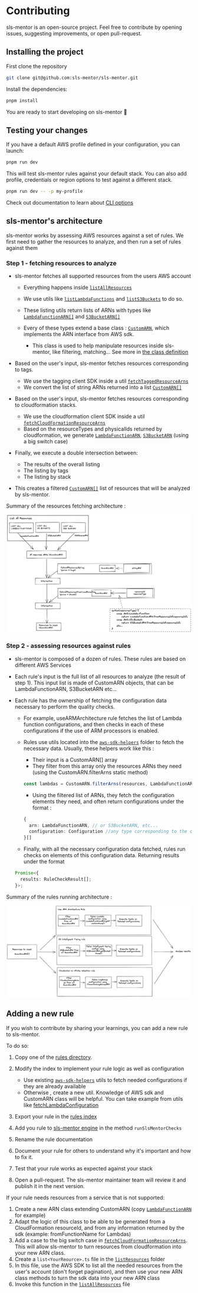 # Contributing

sls-mentor is an open-source project. Feel free to contribute by opening issues, suggesting improvements, or open pull-request.

## Installing the project

First clone the repository

```sh
git clone git@github.com:sls-mentor/sls-mentor.git
```

Install the dependencies:

```sh
pnpm install
```

You are ready to start developing on sls-mentor 🏃

## Testing your changes

If you have a default AWS profile defined in your configuration, you can launch:

```sh
pnpm run dev
```

This will test sls-mentor rules against your default stack.
You can also add profile, credentials or region options to test against a different stack.

```sh
pnpm run dev -- -p my-profile
```

Check out documentation to learn about [CLI options](./README.md)

## sls-mentor's architecture

sls-mentor works by assessing AWS resources against a set of rules.
We first need to gather the resources to analyze, and then run a set of rules against them

### Step 1 - fetching resources to analyze

- sls-mentor fetches all supported resources from the users AWS account

  - Everything happens inside [`listAllResources`](./src/init/listResources/listAllResources.ts)
  - We use utils like [`listLambdaFunctions`](./src/init/listResources/lambda/listLambdaFunctions.ts) and [`listS3Buckets`](./src/init/listResources//s3/listS3Buckets.ts) to do so.
  - These listing utils return lists of ARNs with types like [`LambdaFunctionARN[]`](./src/types/arn/lambda/LambdaFunctionARN.ts) and [`S3BucketARN[]`](./src/types/arn/s3/S3BucketARN.ts)
  - Every of these types extend a base class : [`CustomARN`](./src/types/arn/CustomARN.ts), which implements the ARN interface from AWS sdk.

    - This class is used to help manipulate resources inside sls-mentor, like filtering, matching... See more in [the class definition](./src/types/arn/)

- Based on the user's input, sls-mentor fetches resources corresponding to tags.

  - We use the tagging client SDK inside a util [`fetchTaggedResourceArns`](./src/init/fetchTaggedResourceArns.ts)
  - We convert the list of string ARNs returned into a list [`CustomARN[]`](./src/types/arn/CustomARN.ts)

- Based on the user's input, sls-mentor fetches resources corresponding to cloudformation stacks.

  - We use the cloudformation client SDK inside a util [`fetchCloudFormationResourceArns`](./src/init/fetchCloudFormationResourceArns.ts)
  - Based on the resourceTypes and physicalIds returned by cloudformation, we generate [`LambdaFunctionARN`](./src/types/arn/lambda/LambdaFunctionARN.ts), [`S3BucketARN`](./src/types/arn/s3/S3BucketARN.ts) (using a big switch case)

- Finally, we execute a double intersection between:
  - The results of the overall listing
  - The listing by tags
  - The listing by stack
- This creates a filtered [`CustomARN[]`](./src/types/arn/CustomARN.ts) list of resources that will be analyzed by sls-mentor.

Summary of the resources fetching architecture :

![Fetching CustomARNs](./docs/architecture/fetchingResources.excalidraw.png)

### Step 2 - assessing resources against rules

- sls-mentor is composed of a dozen of rules. These rules are based on different AWS Services
- Each rule's input is the full list of all resources to analyze (the result of step 1). This input list is made of CustomARN objects, that can be LambdaFunctionARN, S3BucketARN etc...
- Each rule has the ownership of fetching the configuration data necessary to perform the quality checks.

  - For example, useARMArchitecture rule fetches the list of Lambda function configurations, and then checks in each of these configurations if the use of ARM processors is enabled.
  - Rules use utils located into the [`aws-sdk-helpers`](./src/aws-sdk-helpers/) folder to fetch the necessary data. Usually, these helpers work like this :

    - Their input is a CustomARN[] array
    - They filter from this array only the resources ARNs they need (using the CustomARN.filterArns static method)

    ```typescript
    const lambdas = CustomARN.filterArns(resources, LambdaFunctionARN);
    ```

    - Using the filtered list of ARNs, they fetch the configuration elements they need, and often return configurations under the format :

    ```typescript
    {
      arn: LambdaFunctionARN, // or S3BucketARN, etc...
      configuration: Configuration //any type corresponding to the configuration
    }[]
    ```

  - Finally, with all the necessary configuration data fetched, rules run checks on elements of this configuration data. Returning results under the format

  ```typescript
  Promise<{
    results: RuleCheckResult[];
  }>;
  ```

Summary of the rules running architecture :

![Running rules](./docs/architecture/usingCustomARNInRules.excalidraw.png)

## Adding a new rule

If you wish to contribute by sharing your learnings, you can add a new rule to sls-mentor.

To do so:

1. Copy one of the [rules directory](./src/rules).
2. Modify the index to implement your rule logic as well as configuration

   - Use existing [`aws-sdk-helpers`](./src/aws-sdk-helpers/) utils to fetch needed configurations if they are already available
   - Otherwise , create a new util. Knowledge of AWS sdk and CustomARN class will be helpful. You can take example from utils like [fetchLambdaConfiguration](./src/aws-sdk-helpers/lambda/fetchLambdaConfiguration.ts)

3. Export your rule in the [rules index](./src/rules/index.ts)
4. Add you rule to [sls-mentor engine](./src/index.ts) in the method `runSlsMentorChecks`
5. Rename the rule documentation
6. Document your rule for others to understand why it's important and how to fix it.
7. Test that your rule works as expected against your stack
8. Open a pull-request. The sls-mentor maintainer team will review it and publish it in the next version.

If your rule needs resources from a service that is not supported:

1. Create a new ARN class extending CustomARN (copy [`LambdaFunctionARN`](./src/types/arn/lambda/LambdaFunctionARN.ts) for example)
2. Adapt the logic of this class to be able to be generated from a CloudFormation resourceId, and from any information returned by the sdk (example: fromFunctionName for Lambdas)
3. Add a case to the big switch case in [`fetchCloudFormationResourceArns`](./src/init/fetchCloudFormationResourceArns.ts). This will allow sls-mentor to turn resources from cloudformation into your new ARN class.
4. Create a `list<YourReource>.ts` file in the [`listResources`](./src/init/listResources/) folder
5. In this file, use the AWS SDK to list all the needed resources from the user's account (don't forget pagination), and then use your new ARN class methods to turn the sdk data into your new ARN class
6. Invoke this function in the [`listAllResources`](./src/init/listResources/listAllResources.ts) file

